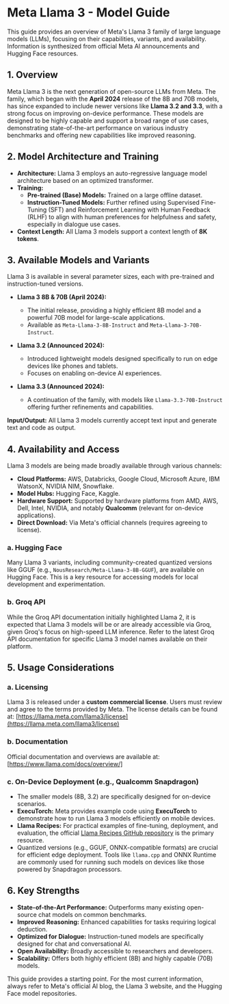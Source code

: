 # Meta Llama 3 - Model Guide

This guide provides an overview of Meta's Llama 3 family of large language models (LLMs), focusing on their capabilities, variants, and availability. Information is synthesized from official Meta AI announcements and Hugging Face resources.

## 1. Overview

Meta Llama 3 is the next generation of open-source LLMs from Meta. The family, which began with the **April 2024** release of the 8B and 70B models, has since expanded to include newer versions like **Llama 3.2 and 3.3**, with a strong focus on improving on-device performance. These models are designed to be highly capable and support a broad range of use cases, demonstrating state-of-the-art performance on various industry benchmarks and offering new capabilities like improved reasoning.

## 2. Model Architecture and Training

*   **Architecture:** Llama 3 employs an auto-regressive language model architecture based on an optimized transformer.
*   **Training:**
    *   **Pre-trained (Base) Models:** Trained on a large offline dataset.
    *   **Instruction-Tuned Models:** Further refined using Supervised Fine-Tuning (SFT) and Reinforcement Learning with Human Feedback (RLHF) to align with human preferences for helpfulness and safety, especially in dialogue use cases.
*   **Context Length:** All Llama 3 models support a context length of **8K tokens**.

## 3. Available Models and Variants

Llama 3 is available in several parameter sizes, each with pre-trained and instruction-tuned versions.

*   **Llama 3 8B & 70B (April 2024):**
    *   The initial release, providing a highly efficient 8B model and a powerful 70B model for large-scale applications.
    *   Available as `Meta-Llama-3-8B-Instruct` and `Meta-Llama-3-70B-Instruct`.

*   **Llama 3.2 (Announced 2024):**
    *   Introduced lightweight models designed specifically to run on edge devices like phones and tablets.
    *   Focuses on enabling on-device AI experiences.

*   **Llama 3.3 (Announced 2024):**
    *   A continuation of the family, with models like `Llama-3.3-70B-Instruct` offering further refinements and capabilities.

**Input/Output:** All Llama 3 models currently accept text input and generate text and code as output.

## 4. Availability and Access

Llama 3 models are being made broadly available through various channels:

*   **Cloud Platforms:** AWS, Databricks, Google Cloud, Microsoft Azure, IBM WatsonX, NVIDIA NIM, Snowflake.
*   **Model Hubs:** Hugging Face, Kaggle.
*   **Hardware Support:** Supported by hardware platforms from AMD, AWS, Dell, Intel, NVIDIA, and notably **Qualcomm** (relevant for on-device applications).
*   **Direct Download:** Via Meta's official channels (requires agreeing to license).

### a. Hugging Face

Many Llama 3 variants, including community-created quantized versions like GGUF (e.g., `NousResearch/Meta-Llama-3-8B-GGUF`), are available on Hugging Face. This is a key resource for accessing models for local development and experimentation.

### b. Groq API

While the Groq API documentation initially highlighted Llama 2, it is expected that Llama 3 models will be or are already accessible via Groq, given Groq's focus on high-speed LLM inference. Refer to the latest Groq API documentation for specific Llama 3 model names available on their platform.

## 5. Usage Considerations

### a. Licensing

Llama 3 is released under a **custom commercial license**. Users must review and agree to the terms provided by Meta. The license details can be found at: [https://llama.meta.com/llama3/license](https://llama.meta.com/llama3/license)

### b. Documentation

Official documentation and overviews are available at: [https://www.llama.com/docs/overview/]

### c. On-Device Deployment (e.g., Qualcomm Snapdragon)

*   The smaller models (8B, 3.2) are specifically designed for on-device scenarios.
*   **ExecuTorch:** Meta provides example code using **ExecuTorch** to demonstrate how to run Llama 3 models efficiently on mobile devices.
*   **Llama Recipes:** For practical examples of fine-tuning, deployment, and evaluation, the official [Llama Recipes GitHub repository](https://github.com/meta-llama/llama-recipes) is the primary resource.
*   Quantized versions (e.g., GGUF, ONNX-compatible formats) are crucial for efficient edge deployment. Tools like `llama.cpp` and ONNX Runtime are commonly used for running such models on devices like those powered by Snapdragon processors.

## 6. Key Strengths

*   **State-of-the-Art Performance:** Outperforms many existing open-source chat models on common benchmarks.
*   **Improved Reasoning:** Enhanced capabilities for tasks requiring logical deduction.
*   **Optimized for Dialogue:** Instruction-tuned models are specifically designed for chat and conversational AI.
*   **Open Availability:** Broadly accessible to researchers and developers.
*   **Scalability:** Offers both highly efficient (8B) and highly capable (70B) models.

This guide provides a starting point. For the most current information, always refer to Meta's official AI blog, the Llama 3 website, and the Hugging Face model repositories.
